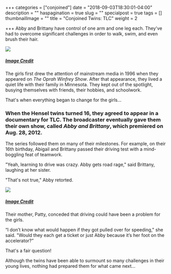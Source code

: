 +++
categories = ["conjoined"]
date = "2018-09-03T18:30:01-04:00"
description = ""
haspagination = true
slug = ""
specialpost = true
tags = []
thumbnailImage = ""
title = "Conjoined Twins: TLC"
weight = 2

+++
Abby and Brittany have control of one arm and one leg each. They've had to overcome significant challenges in order to walk, swim, and even brush their hair.

[![](http://brainsation.com/wp-content/uploads/2018/07/c-20-1-1-1.jpg)](http://brainsation.com/wp-content/uploads/2018/07/c-20-1-1-1.jpg)

##### [_Image Credit_](http://www.ntd.tv/inspiring/life/conjoined-twins-abigail-brittany-hensel-offer-share-glimpse-world.html)

The girls first drew the attention of mainstream media in 1996 when they appeared on _The Oprah Winfrey Show_. After that appearance, they lived a quiet life with their family in Minnesota. They kept out of the spotlight, busying themselves with friends, their hobbies, and schoolwork.

That's when everything began to change for the girls...

### When the Hensel twins turned 16, they agreed to appear in a documentary for TLC. The broadcaster eventually gave them their own show, called _Abby and Brittany_, which premiered on Aug. 28, 2012.

The series followed them on many of their milestones. For example, on their 16th birthday, Abigail and Brittany passed their driving test with a mind-boggling feat of teamwork.

"Yeah, learning to drive was crazy. Abby gets road rage," said Brittany, laughing at her sister.

"That's not true," Abby retorted.

[![](http://brainsation.com/wp-content/uploads/2018/07/a-3-1-1.jpg)](http://brainsation.com/wp-content/uploads/2018/07/a-3-1-1.jpg)

##### [_Image Credit_](https://goo.gl/images/ksKCs2)

Their mother, Patty, conceded that driving could have been a problem for the girls.

“I don’t know what would happen if they got pulled over for speeding," she said. "Would they each get a ticket or just Abby because it’s her foot on the accelerator?”

That's a fair question!

Although the twins have been able to surmount so many challenges in their young lives, nothing had prepared them for what came next...